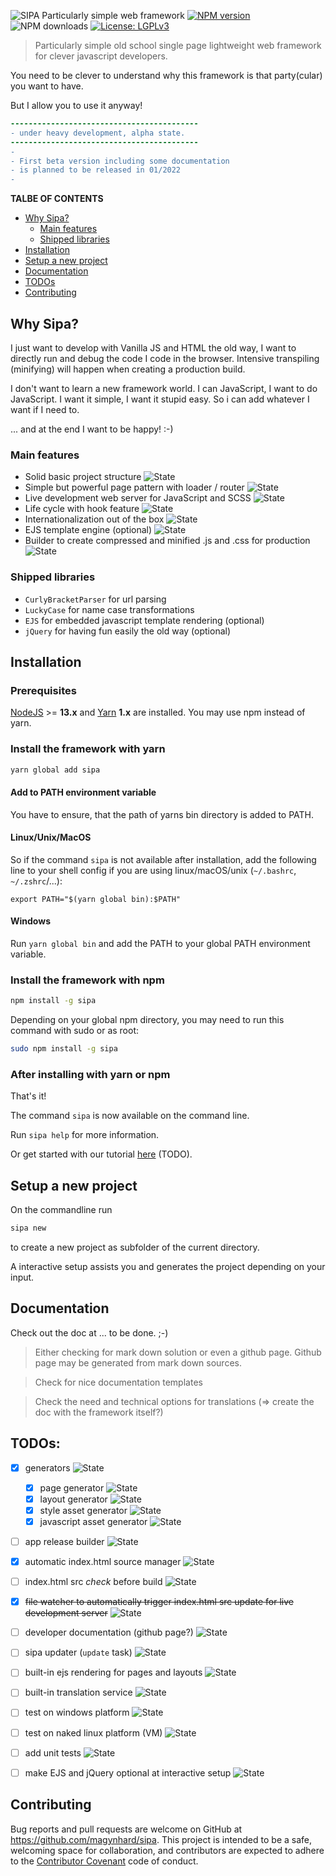 ![SIPA Particularly simple web framework](doc/_raw/logo_doc.svg)
[![NPM version](https://img.shields.io/npm/v/sipa?color=63a618&style=plastic&logo=npm)](https://www.npmjs.com/package/sipa)
![NPM downloads](https://img.shields.io/npm/dt/sipa?color=dce2df&style=plastic)
[![License: LGPLv3](https://img.shields.io/badge/License-LGPLv3-fabd09.svg?style=plastic)](LICENSE)

> Particularly simple old school single page lightweight web framework for clever javascript developers.

You need to be clever to understand why this framework is that party(cular) you want to have.

But I allow you to use it anyway!

```diff
------------------------------------------
- under heavy development, alpha state. 
------------------------------------------
-
- First beta version including some documentation
- is planned to be released in 01/2022
-
```

**TALBE OF CONTENTS**
* [Why Sipa?](#why-sipa)
    * [Main features](#main-features)
    * [Shipped libraries](#shipped-libraries)
* [Installation](#installation)
* [Setup a new project](#setup-a-new-project)
* [Documentation](#documentation)
* [TODOs](#todos)
* [Contributing](#contributing)




<!-- -------------------------- SECTION -------------------------- -->
<a name="why-sipa"></a>
## Why Sipa?
I just want to develop with Vanilla JS and HTML the old way, I want to directly run and debug the code I code in the browser.
Intensive transpiling (minifying) will happen when creating a production build.

I don't want to learn a new framework world.
I can JavaScript, I want to do JavaScript. I want it simple, I want it stupid easy. So i can add whatever I want if I need to.

... and at the end I want to be happy! :-)




<!-- -------------------------- SECTION -------------------------- -->
<a name="main-features"></a>
### Main features
* Solid basic project structure ![State](https://img.shields.io/badge/-done-default)
* Simple but powerful page pattern with loader / router ![State](https://img.shields.io/badge/-done-default)
* Live development web server for JavaScript and SCSS ![State](https://img.shields.io/badge/-done-default)
* Life cycle with hook feature ![State](https://img.shields.io/badge/-progress-yellow)
* Internationalization out of the box ![State](https://img.shields.io/badge/-todo-blue)
* EJS template engine (optional) ![State](https://img.shields.io/badge/-progress-yellow)
* Builder to create compressed and minified .js and .css for production ![State](https://img.shields.io/badge/-todo-blue)




<!-- -------------------------- SECTION -------------------------- -->
<a name="shipped-libraries"></a>
### Shipped libraries
* `CurlyBracketParser` for url parsing
* `LuckyCase` for name case transformations
* `EJS` for embedded javascript template rendering (optional)
* `jQuery` for having fun easily the old way (optional)




<!-- -------------------------- SECTION -------------------------- -->
<a name="installation"></a>
## Installation
### Prerequisites
[NodeJS](https://nodejs.org/en/download/) >= **13.x** and [Yarn](https://classic.yarnpkg.com/en/docs/install/) **1.x** are installed.
You may use npm instead of yarn.

### Install the framework with yarn
```bash
yarn global add sipa
```

#### Add to PATH environment variable

You have to ensure, that the path of yarns bin directory is added to PATH.

#### Linux/Unix/MacOS

So if the command `sipa` is not available after installation, add the following line to your shell config if you are using linux/macOS/unix (`~/.bashrc`, `~/.zshrc`/...):
```shell
export PATH="$(yarn global bin):$PATH"
```

#### Windows
Run `yarn global bin` and add the PATH to your global PATH environment variable.


### Install the framework with npm
```bash
npm install -g sipa
```

Depending on your global npm directory, you may need to run this command with sudo or as root:
```bash
sudo npm install -g sipa
```

### After installing with yarn or npm

That's it!

The command `sipa` is now available on the command line.

Run `sipa help` for more information.

Or get started with our tutorial [here]() (TODO).




<!-- -------------------------- SECTION -------------------------- -->
<a name="setup-a-new-project"></a>
## Setup a new project
On the commandline run
```bash
sipa new
```
to create a new project as subfolder of the current directory.

A interactive setup assists you and generates the project depending on your input.




<!-- -------------------------- SECTION -------------------------- -->
<a name="documentation"></a>
## Documentation
Check out the doc at ... to be done. ;-)

> Either checking for mark down solution or even a github page. Github page may be generated from mark down sources.

> Check for nice documentation templates

> Check the need and technical options for translations (=> create the doc with the framework itself?)

<!-- -------------------------- SECTION -------------------------- -->
<a name="todos"></a>
## TODOs:
- [x] generators ![State](https://img.shields.io/badge/-done-default)
    - [x] page generator ![State](https://img.shields.io/badge/-done-default)
    - [x] layout generator ![State](https://img.shields.io/badge/-done-default)
    - [x] style asset generator ![State](https://img.shields.io/badge/-done-default)
    - [x] javascript asset generator ![State](https://img.shields.io/badge/-done-default)
- [ ] app release builder ![State](https://img.shields.io/badge/-progress-yellow)
- [x] automatic index.html source manager ![State](https://img.shields.io/badge/-done-default)
- [ ] index.html src *check* before build ![State](https://img.shields.io/badge/-todo-blue)
- [x] ~~file watcher to automatically trigger index.html src update for live development server~~ ![State](https://img.shields.io/badge/x-won't_do_(canceled)-green)
- [ ] developer documentation (github page?) ![State](https://img.shields.io/badge/-todo-blue)
- [ ] sipa updater (`update` task) ![State](https://img.shields.io/badge/-todo-blue)
- [ ] built-in ejs rendering for pages and layouts ![State](https://img.shields.io/badge/-todo-blue)
- [ ] built-in translation service ![State](https://img.shields.io/badge/-todo-blue)
- [ ] test on windows platform ![State](https://img.shields.io/badge/-todo-blue)
- [ ] test on naked linux platform (VM) ![State](https://img.shields.io/badge/-todo-blue)
- [ ] add unit tests ![State](https://img.shields.io/badge/-todo-blue)
- [ ] make EJS and jQuery optional at interactive setup ![State](https://img.shields.io/badge/-todo-blue)



<!-- -------------------------- SECTION -------------------------- -->
<a name="contributing"></a>
## Contributing

Bug reports and pull requests are welcome on GitHub at https://github.com/magynhard/sipa. This project is intended to be a safe, welcoming space for collaboration, and contributors are expected to adhere to the [Contributor Covenant](http://contributor-covenant.org) code of conduct.




